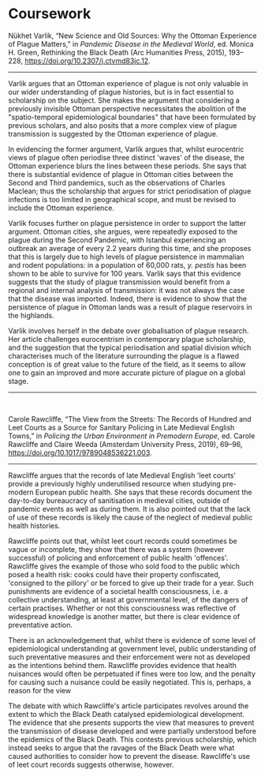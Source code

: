 # Coursework


Nükhet Varlik, “New Science and Old Sources: Why the Ottoman Experience of Plague Matters,” in <i>Pandemic Disease in the Medieval World</i>, ed. Monica H. Green, Rethinking the Black Death (Arc Humanities Press, 2015), 193–228, <a href="https://doi.org/10.2307/j.ctvmd83jc.12">https://doi.org/10.2307/j.ctvmd83jc.12</a>.

---

Varlik argues that an Ottoman experience of plague is not only valuable in our wider understanding of plague histories, but is in fact essential to scholarship on the subject. She makes the argument that considering a previously invisible Ottoman perspective necessitates the abolition of the "spatio-temporal epidemiological boundaries" that have been formulated by previous scholars, and also posits that a more complex view of plague transmission is suggested by the Ottoman experience of plague.

In evidencing the former argument, Varlik argues that, whilst eurocentric views of plague often periodise three distinct 'waves' of the disease, the Ottoman experience blurs the lines between these periods. She says that there is substantial evidence of plague in Ottoman cities between the Second and Third pandemics, such as the observations of Charles Maclean; thus the scholarship that argues for strict periodisation of plague infections is too limited in geographical scope, and must be revised to include the Ottoman experience.

Varlik focuses further on plague persistence in order to support the latter argument. Ottoman cities, she argues, were repeatedly exposed to the plague during the Second Pandemic, with Istanbul experiencing an outbreak an average of every 2.2 years during this time, and she proposes that this is largely due to high levels of plague persistence in mammalian and rodent populations: in a population of 60,000 rats, *y. pestis* has been shown to be able to survive for 100 years. Varlik says that this evidence suggests that the study of plague transmission would benefit from a regional and internal analysis of transmission: it was not always the case that the disease was imported. Indeed, there is evidence to show that the persistence of plague in Ottoman lands was a result of plague reservoirs in the highlands.

Varlik involves herself in the debate over globalisation of plague research. Her article challenges eurocentrism in contemporary plague scholarship, and the suggestion that the typical periodisation and spatial division which characterises much of the literature surrounding the plague is a flawed conception is of great value to the future of the field, as it seems to allow one to gain an improved and more accurate picture of plague on a global stage.

---

</br>

Carole Rawcliffe, “The View from the Streets: The Records of Hundred and Leet Courts as a Source for Sanitary Policing in Late Medieval English Towns,” in <i>Policing the Urban Environment in Premodern Europe</i>, ed. Carole Rawcliffe and Claire Weeda (Amsterdam University Press, 2019), 69–96, <a href="https://doi.org/10.1017/9789048536221.003">https://doi.org/10.1017/9789048536221.003</a>.

---
Rawcliffe argues that the records of late Medieval English 'leet courts' provide a previously highly underutilised resource when studying pre-modern European public health. She says that these records document the day-to-day bureaucracy of sanitisation in medieval cities, outside of pandemic events as well as during them. It is also pointed out that the lack of use of these records is likely the cause of the neglect of medieval public health histories.

Rawcliffe points out that, whilst leet court records could sometimes be vague or incomplete, they show that there was a system (however successful) of policing and enforcement of public health 'offences'. Rawcliffe gives the example of those who sold food to the public which posed a health risk: cooks could have their property confiscated, 'consigned to the pillory' or be forced to give up their trade for a year. Such punishments are evidence of a societal health consciousness, i.e. a collective understanding, at least at governmental level, of the dangers of certain practises. Whether or not this consciousness was reflective of widespread knowledge is another matter, but there is clear evidence of preventative action.

There is an acknowledgement that, whilst there is evidence of some level of epidemiological understanding at government level, public understanding of such preventative measures and their enforcement were not as developed as the intentions behind them. Rawcliffe provides evidence that health nuisances would often be perpetuated if fines were too low, and the penalty for causing such a nuisance could be easily negotiated. This is, perhaps, a reason for the view 

The debate with which Rawcliffe's article participates revolves around the extent to which the Black Death catalysed epidemiological development. The evidence that she presents supports the view that measures to prevent the transmission of disease developed and were partially understood before the epidemics of the Black Death. This contests previous scholarship, which instead seeks to argue that the ravages of the Black Death were what caused authorities to consider how to prevent the disease. Rawcliffe's use of leet court records suggests otherwise, however.

